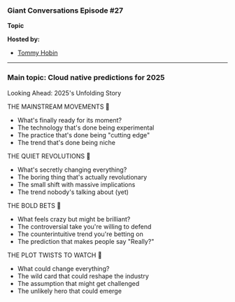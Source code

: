 ### Giant Conversations Episode #27

**Topic** 


**Hosted by:** 

* [Tommy Hobin](https://twitter.com/tommyhobin)


------------------------------------------------------------------------------------------------------------------------------
### Main topic: Cloud native predictions for 2025

Looking Ahead: 2025's Unfolding Story

THE MAINSTREAM MOVEMENTS 🌊

- What's finally ready for its moment?
- The technology that's done being experimental
- The practice that's done being "cutting edge"
- The trend that's done being niche

THE QUIET REVOLUTIONS 🌱

- What's secretly changing everything?
- The boring thing that's actually revolutionary
- The small shift with massive implications
- The trend nobody's talking about (yet)

THE BOLD BETS 🎲

- What feels crazy but might be brilliant?
- The controversial take you're willing to defend
- The counterintuitive trend you're betting on
- The prediction that makes people say "Really?"

THE PLOT TWISTS TO WATCH 🔄

- What could change everything?
- The wild card that could reshape the industry
- The assumption that might get challenged
- The unlikely hero that could emerge
